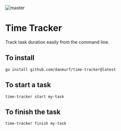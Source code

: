 ![master](https://github.com/danmurf/time-tracker/actions/workflows/go.yml/badge.svg?branch=master)

# Time Tracker

Track task duration easily from the command line.

## To install
```shell
go install github.com/danmurf/time-tracker@latest
```

## To start a task
```shell
time-tracker start my-task
```

## To finish the task
```shell
time-tracker finish my-task
```